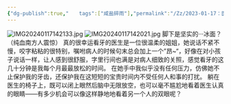 ```yaml
---
{"dg-publish":true,"‌‌‌　　tags":["咸盐碎雨"],"permalink":"/Zz/2023-01-17：医院看牙路上的厚厚冰河/","dgPassFrontmatter":true}
---
```


![IMG20240117142133.jpg](/img/user/Zz/imgs/IMG20240117142133.jpg)
![IMG20240117142021.jpg](/img/user/Zz/imgs/IMG20240117142021.jpg)
脚下是坚实的···冰面？（纯血南方人震惊）
真的很幸运看牙的医生是一位很温柔的姐姐，她说话不紧不慢，咬字粘粘的很特别，嘱咐病人的时候句末总会加上一个”昂~“，好像在对小孩子说话一样，让人感到很舒服，字里行间也满是对病人细致的关照，感觉看牙的这几十分钟是我每个月最最放松的时间。
在她手中我似乎没有任何压力，仿佛她不止保护我的牙齿，还保护我在这短短的宝贵时间内不受任何人和事的打扰。
躺在医生的椅子上，既可以闭上眼然后脑中无限放空，也可以毫不尴尬地看着医生认真的眼睛——有多少机会可以像这样静地地看着另一个人的双眼呢？